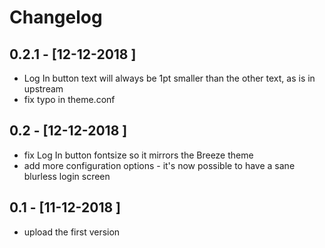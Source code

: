 # Changelog

## 0.2.1 - [12-12-2018 ]
- Log In button text will always be 1pt smaller than the other text, as is in upstream
- fix typo in theme.conf

## 0.2 - [12-12-2018 ]
- fix Log In button fontsize so it mirrors the Breeze theme
- add more configuration options - it's now possible to have a sane blurless login screen

## 0.1 - [11-12-2018 ]
- upload the first version
